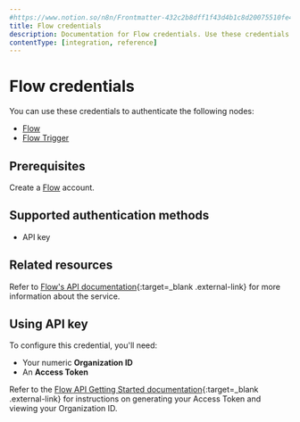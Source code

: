 ```yaml
---
#https://www.notion.so/n8n/Frontmatter-432c2b8dff1f43d4b1c8d20075510fe4
title: Flow credentials
description: Documentation for Flow credentials. Use these credentials to authenticate Flow in n8n, a workflow automation platform.
contentType: [integration, reference]
---
```


# Flow credentials

You can use these credentials to authenticate the following nodes:

- [Flow](/integrations/builtin/app-nodes/n8n-nodes-base.flow.md)
- [Flow Trigger](/integrations/builtin/trigger-nodes/n8n-nodes-base.flowtrigger.md)

## Prerequisites

Create a [Flow](https://www.getflow.com/) account.

## Supported authentication methods

- API key

## Related resources

Refer to [Flow's API documentation](https://developer.getflow.com/){:target=_blank .external-link} for more information about the service.

## Using API key

To configure this credential, you'll need:

- Your numeric **Organization ID**
- An **Access Token**

Refer to the [Flow API Getting Started documentation](https://developer.getflow.com/#getting-started){:target=_blank .external-link} for instructions on generating your Access Token and viewing your Organization ID.
